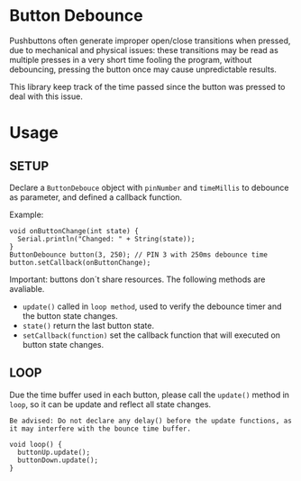 # Button Debounce

 Pushbuttons often generate improper open/close transitions when pressed, due to mechanical and physical issues: these transitions may be read as multiple presses in a very short time fooling the program, without debouncing, pressing the button once may cause unpredictable results.

 This library keep track of the time passed since the button was pressed to deal with this issue.

 Usage
============

## SETUP


Declare a `ButtonDebouce` object with `pinNumber` and `timeMillis` to debounce as parameter, and defined a callback function.

Example:

```
void onButtonChange(int state) {
  Serial.println("Changed: " + String(state));
}
ButtonDebounce button(3, 250); // PIN 3 with 250ms debounce time
button.setCallback(onButtonChange);
```

Important: buttons don´t share resources. The following methods are avaliable.

* `update()` called in `loop method`, used to verify the debounce timer and the button state changes.
* `state()` return the last button state.
* `setCallback(function)` set the callback function that will executed on button state changes.


## LOOP

Due the time buffer used in each button, please call the `update()` method in `loop`, so it can be update and reflect all state changes.

    Be advised: Do not declare any delay() before the update functions, as it may interfere with the bounce time buffer.


```
void loop() {
  buttonUp.update();
  buttonDown.update();
}
```
